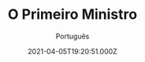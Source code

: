 ---
id: '988ff607-ab8f-4a02-a270-f5a75254c8bb'
type: 'movie' # Filme, Série, Anime
title: "O Primeiro Ministro"
synopsis: ["O primeiro ministro da Bélgica é sequestrado junto a sua mulher e seus filhos logo antes de uma visita oficial da presidente dos Estados Unidos. Os sequestradores lhe oferecem uma chance para salvar sua família: agora, ele é encarregado de assassinar a mandatária estadunidense.",
]
originalTitle: "De Premier"
date: '2021-04-05T19:20:51.000Z'
update: '2021-04-05T19:20:51.000Z'
releaseDate: '2016-03-02T03:00:00.000Z'
imdb:
  rating: '6.2' # 8.5
  id: '' # tt0470752
duration: '1h 55 Min'
trailer:
  urls: [
    '6ULcrqPiVrc&list=PLxUjFVohaQ2w7JbuLOFtGkWogm-tONlDD',
  ]
tags: ['720p', '1080p']
genre: ['Suspense'] #
quality: 'WEB-DL' # BluRay, WEB-DL, HDTV, WEB-DL4K, WEB-DLe
format: 'Mkv' # MKV, MP4, TS
audio: 'Português, Holandês' # Dublado, Legendado, Dual Audio, Dub & Leg
subtitle: 'Português' # Português, inglês,
size: '2.29 GB | 4.46 GB' # 4.8 GB
audioQuality: 10
videoQuality: 10
directors: []
#  - name: 'Lana Wachowski'
#    image: ''
#  - name: 'Lilly Wachowski'
#    image: ''
cast: []
#  - name: 'Keanu Reeves'
#    image: ''
#    characterName: 'Neo'
writers: []
#  - name: ''
#    image: ''
maturityRating:
  age: '' # L , 10, 12, 14, 16, 18
  topics: [''] # Violence, Illegal drugs, Inappropriate Language, Legal Drugs, Sexual Content, Extreme Violence
###########################################
download:
  
  - url: 'magnet:?xt=urn:btih:dd4d2c57b45144a63f9ace89d5812fa9641d2579&dn=LAPUMiA.Org%20-%20O%20Primeiro%20Ministro%202020%205.1%20(720p-FULL)&tr=udp%3a%2f%2ftracker.opentrackr.org%3a1337%2fannounce&tr=udp%3a%2f%2ftracker.openbittorrent.com%3a80%2fannounce&tr=udp%3a%2f%2ftracker.trackerfix.com%3a80%2fannounce&tr=udp%3a%2f%2ftracker.coppersurfer.tk%3a6969%2fannounce&tr=udp%3a%2f%2ftracker.leechers-paradise.org%3a6969%2fannounce&tr=udp%3a%2f%2feddie4.nl%3a6969%2fannounce&tr=udp%3a%2f%2fp4p.arenabg.com%3a1337%2fannounce&tr=udp%3a%2f%2fexplodie.org%3a6969%2fannounce&tr=udp%3a%2f%2fzer0day.ch%3a1337%2fannounce'
    resolution: '720p' # 720p, 1080p, 4K,
    audio: 'Dual Áudio' # Dublado, Legendado, Dual Audio
    size: '' # 4.8 GB
    quality: '' # BluRay, WEB-DL
    format: '' # MKV
  - url: 'magnet:?xt=urn:btih:beec5893b0527ce9ce76a2c9b87a6825fc12e837&dn=LAPUMiA.Org%20-%20O%20Primeiro%20Ministro%202020%205.1%20(1080p-FULL)&tr=udp%3a%2f%2ftracker.opentrackr.org%3a1337%2fannounce&tr=udp%3a%2f%2ftracker.openbittorrent.com%3a80%2fannounce&tr=udp%3a%2f%2ftracker.trackerfix.com%3a80%2fannounce&tr=udp%3a%2f%2ftracker.coppersurfer.tk%3a6969%2fannounce&tr=udp%3a%2f%2ftracker.leechers-paradise.org%3a6969%2fannounce&tr=udp%3a%2f%2feddie4.nl%3a6969%2fannounce&tr=udp%3a%2f%2fp4p.arenabg.com%3a1337%2fannounce&tr=udp%3a%2f%2fexplodie.org%3a6969%2fannounce&tr=udp%3a%2f%2fzer0day.ch%3a1337%2fannounce'
    resolution: '1080p' # 720p, 1080p, 4K,
    audio: 'Dual Áudio' # Dublado, Legendado, Dual Audio
    size: '' # 4.8 GB
    quality: '' # BluRay, WEB-DL
    format: '' # MKV
images:
  cover: '/assets/movies/o-primeiro-ministro.jpg'
  background: '/assets/movies/'
---